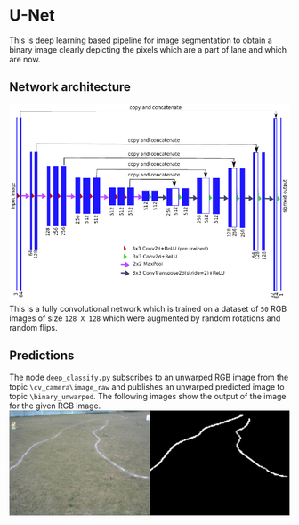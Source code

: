 # U-Net
This is deep learning based pipeline for image segmentation to obtain a binary image clearly depicting the pixels which are a part of lane and which are now.
## Network architecture
![U-Net Overview](../unet.png)
This is a fully convolutional network which is trained on a dataset of `50` RGB images of size `128 X 128` which were augmented by random rotations and random flips.
## Predictions
The node `deep_classify.py` subscribes to an unwarped RGB image from the topic `\cv_camera\image_raw` and publishes an unwarped predicted image to topic `\binary_unwarped`. The following images show the output of the image for the given RGB image.
![U-Net predictions](../unet_test.jpg)
